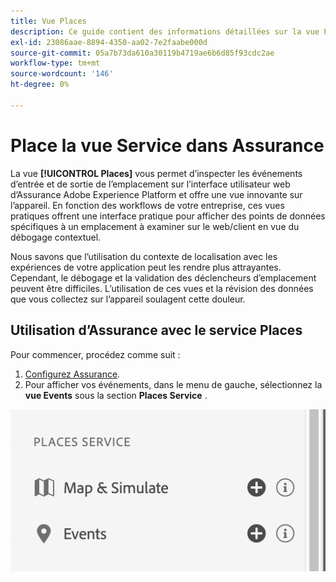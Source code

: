 ```yaml
---
title: Vue Places
description: Ce guide contient des informations détaillées sur la vue Places dans Adobe Experience Platform Assurance.
exl-id: 23086aae-8894-4350-aa02-7e2faabe000d
source-git-commit: 05a7b73da610a30119b4719ae6b6d85f93cdc2ae
workflow-type: tm+mt
source-wordcount: '146'
ht-degree: 0%

---
```


# Place la vue Service dans Assurance

La vue **[!UICONTROL Places]** vous permet d’inspecter les événements d’entrée et de sortie de l’emplacement sur l’interface utilisateur web d’Assurance Adobe Experience Platform et offre une vue innovante sur l’appareil. En fonction des workflows de votre entreprise, ces vues pratiques offrent une interface pratique pour afficher des points de données spécifiques à un emplacement à examiner sur le web/client en vue du débogage contextuel.

Nous savons que l’utilisation du contexte de localisation avec les expériences de votre application peut les rendre plus attrayantes. Cependant, le débogage et la validation des déclencheurs d’emplacement peuvent être difficiles. L’utilisation de ces vues et la révision des données que vous collectez sur l’appareil soulagent cette douleur.

## Utilisation d’Assurance avec le service Places

Pour commencer, procédez comme suit :

1. [Configurez Assurance](../tutorials/implement-assurance.md).
2. Pour afficher vos événements, dans le menu de gauche, sélectionnez la **vue Events** sous la section **Places Service** .

![](./images/places-service/places-view.png)
